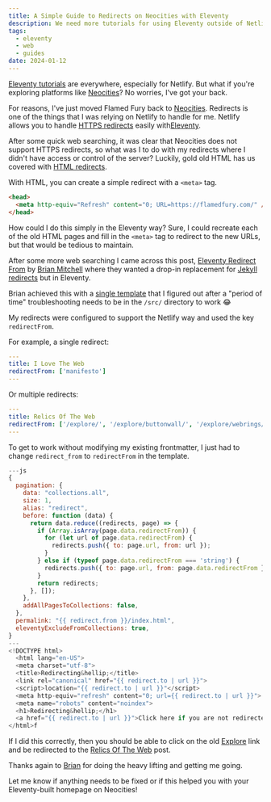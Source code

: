 ```yaml
---
title: A Simple Guide to Redirects on Neocities with Eleventy
description: We need more tutorials for using Eleventy outside of Netlify. Lets take a look at setting up redirects on Neocities with Eleventy.
tags:
  - eleventy
  - web
  - guides
date: 2024-01-12
---
```


[Eleventy tutorials](https://11tybundle.dev/) are everywhere, especially for Netlify. But what if you're exploring platforms like [Neocities](https://neocities.org/)? No worries, I've got your back.

For reasons, I've just moved Flamed Fury back to [Neocities](https://neocities.org/). Redirects is one of the things that I was relying on Netlify to handle for me. Netlify allows you to handle [HTTPS redirects](https://developer.mozilla.org/en-US/docs/Web/HTTP/Redirections#permanent_redirections) easily with[Eleventy](https://11ty.dev).

After some quick web searching, it was clear that Neocities does not support HTTPS redirects, so what was I to do with my redirects where I didn't have access or control of the server? Luckily, gold old HTML has us covered with [HTML redirects](https://developer.mozilla.org/en-US/docs/Web/HTTP/Redirections#html_redirections).

With HTML, you can create a simple redirect with a `<meta>` tag.

```html
<head>
  <meta http-equiv="Refresh" content="0; URL=https://flamedfury.com/" />
</head>
```

How could I do this simply in the Eleventy way? Sure, I could recreate each of the old HTML pages and fill in the `<meta>` tag to redirect to the new URLs, but that would be tedious to maintain. 

After some more web searching I came across this post, [Eleventy Redirect From](https://brianm.me/posts/eleventy-redirect-from/) by [Brian Mitchell](https://brianm.me/) where they wanted a drop-in replacement for [Jekyll redirects](https://github.com/jekyll/jekyll-redirect-from) but in Eleventy.

Brian achieved this with a [single template](https://gist.github.com/BrianMitchL/f93622a46f4476b7514995ff502d8d17) that I figured out after a "period of time" troubleshooting needs to be in the `/src/` directory to work :joy:

My redirects were configured to support the Netlify way and used the key `redirectFrom`. 

For example, a single redirect:

```yaml
---
title: I Love The Web
redirectFrom: ['manifesto']
---
```

Or multiple redirects:

```yaml
---
title: Relics Of The Web
redirectFrom: ['/explore/', '/explore/buttonwall/', '/explore/webrings/', '/explore/blogroll/', '/explore/links/']
---
```

To get to work without modifying my existing frontmatter, I just had to change `redirect_from` to `redirectFrom` in the template.

```js
---js
{
  pagination: {
    data: "collections.all",
    size: 1,
    alias: "redirect",
    before: function (data) {
      return data.reduce((redirects, page) => {
        if (Array.isArray(page.data.redirectFrom)) {
          for (let url of page.data.redirectFrom) {
            redirects.push({ to: page.url, from: url });
          }
        } else if (typeof page.data.redirectFrom === 'string') {
          redirects.push({ to: page.url, from: page.data.redirectFrom });
        }
        return redirects;
      }, []);
    },
    addAllPagesToCollections: false,
  },
  permalink: "{{ redirect.from }}/index.html",
  eleventyExcludeFromCollections: true,
}
---
<!DOCTYPE html>
  <html lang="en-US">
  <meta charset="utf-8">
  <title>Redirecting&hellip;</title>
  <link rel="canonical" href="{{ redirect.to | url }}">
  <script>location="{{ redirect.to | url }}"</script>
  <meta http-equiv="refresh" content="0; url={{ redirect.to | url }}">
  <meta name="robots" content="noindex">
  <h1>Redirecting&hellip;</h1>
  <a href="{{ redirect.to | url }}">Click here if you are not redirected.</a>
</html>f
```

If I did this correctly, then you should be able to click on the old [Explore](/explore/) link and be redirected to the [Relics Of The Web](/posts/relics-of-the-web/) post.

Thanks again to [Brian](https://brianm.me/) for doing the heavy lifting and getting me going.

Let me know if anything needs to be fixed or if this helped you with your Eleventy-built homepage on Neocities!